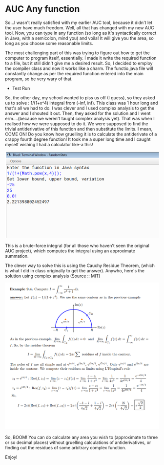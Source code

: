 # AUC Any function

So...I wasn't really satisfied with my earlier AUC tool, because it didn't let the user have much freedom. Well, all that has changed with my new AUC tool.
Now, you can type in any function (so long as it's syntactically correct in Java, with a semicolon, mind you) and voila! It will give you the area, so long as you choose some reasonable limits.

The most challenging part of this was trying to figure out how to get the computer to program itself, essentially. I made it write the required function to a file, but it still didn't give me a desired result. So, I decided to employ the compiler class and now it works like a charm.
The functio.java file will constantly change as per the required function entered into the main program, so be very wary of that.

* Test Run

So, the other day, my school wanted to piss us off (I guess), so they asked us to solve : 1/(1+x^4) integral from (-inf, inf).
This class was 1 hour long and that's all we had to do. I was clever and I used complex analysis to get the answer and I shouted it out. Then, they asked for the solution and I went erm....(because we weren't taught complex analysis yet). That was when I realised how we were supposed to do it. We were supposed to find the trivial antiderivative of this function and then substitute the limits. I mean, COME ON! Do you know how gruelling it is to calculate the antiderivate of a crappy fourth degree function! It took me a super long time and I caught myself wishing I had a calculator like-a this!

![alt-text](https://raw.githubusercontent.com/pranay-venkatesh/RandomStats/master/AUC_Any_Function/Output1.png)

This is a brute-force integral (for all those who haven't seen the original AUC project), which computes the integral using an approximate summation.

The clever way to solve this is using the Cauchy Residue Theorem, (which is what I did in class originally to get the answer). Anywho, here's the solution using complex analysis (Source :: MIT)

![alt-text](https://raw.githubusercontent.com/pranay-venkatesh/RandomStats/master/AUC_Any_Function/MITCauchy.png)

So, BOOM! You can do calculate any area you wish to (approximate to three or so decimal places) without gruelling calculations of antiderivatives, or finding out the residues of some arbitrary complex function.

Enjoy!
